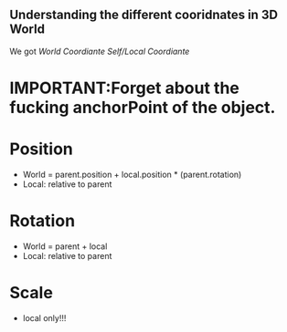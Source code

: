 ## Understanding the different cooridnates in 3D World
We got *World Coordiante* *Self/Local Coordiante*

# IMPORTANT:Forget about the fucking anchorPoint of the object.

# Position
- World = parent.position + local.position * (parent.rotation)
- Local: relative to parent

# Rotation
- World = parent + local
- Local: relative to parent

# Scale
- local only!!!
